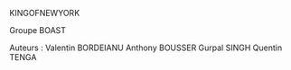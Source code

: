 KINGOFNEWYORK

Groupe BOAST

Auteurs :
Valentin BORDEIANU
Anthony BOUSSER
Gurpal SINGH
Quentin TENGA